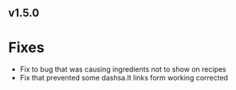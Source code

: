 v1.5.0
---

# Fixes

- Fix to bug that was causing ingredients not to show on recipes
- Fix that prevented some dashsa.lt links form working corrected
